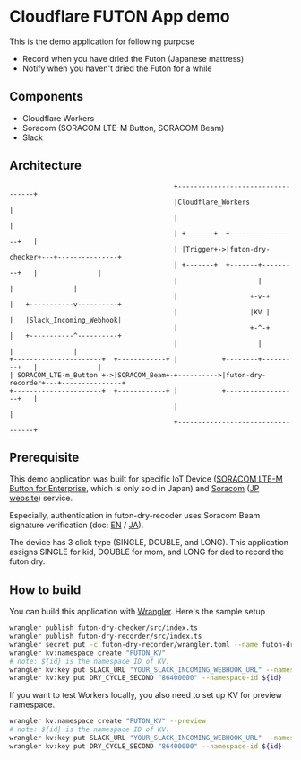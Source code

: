 # Cloudflare FUTON App demo

This is the demo application for following purpose

- Record when you have dried the Futon (Japanese mattress)
- Notify when you haven't dried the Futon for a while

## Components

- Cloudflare Workers
- Soracom (SORACOM LTE-M Button, SORACOM Beam)
- Slack

## Architecture

```
                                         +----------------------------------+
                                         |Cloudflare_Workers                |
                                         |                                  |
                                         | +-------+  +-----------------+   |
                                         | |Trigger+->|futon-dry-checker+---+---------------+
                                         | +-------+  +-------+---------+   |               |
                                         |                    |             |               |
                                         |                  +-v-+           |   +-----------v----------+
                                         |                  |KV |           |   |Slack_Incoming_Webhook|
                                         |                  +-^-+           |   +-----------^----------+
                                         |                    |             |               |
+----------------------+  +------------+ |           +--------+---------+   |               |
| SORACOM_LTE-m_Button +->|SORACOM_Beam+-+---------->|futon-dry-recorder+---+---------------+
+----------------------+  +------------+ |           +------------------+   |
                                         |                                  |
                                         +----------------------------------+
```

## Prerequisite 

This demo application was built for specific IoT Device ([SORACOM LTE-M Button for Enterprise](https://soracom.jp/store/5206/), which is only sold in Japan) and [Soracom](https://soracom.io/) ([JP website](https://soracom.jp/)) service.

Especially, authentication in futon-dry-recoder uses Soracom Beam signature verification (doc: [EN](https://developers.soracom.io/en/docs/beam/signature-verification/) / [JA](https://users.soracom.io/ja-jp/docs/beam/verify-signature/)).

The device has 3 click type (SINGLE, DOUBLE, and LONG). This application assigns SINGLE for kid, DOUBLE for mom, and LONG for dad to record the futon dry.

## How to build

You can build this application with [Wrangler](https://developers.cloudflare.com/workers/wrangler/). Here's the sample setup

```bash
wrangler publish futon-dry-checker/src/index.ts 
wrangler publish futon-dry-recorder/src/index.ts 
wrangler secret put -c futon-dry-recorder/wrangler.toml --name futon-dry-recorder PRESHARED_KEY
wrangler kv:namespace create "FUTON_KV"
# note: ${id} is the namespace ID of KV. 
wrangler kv:key put SLACK_URL "YOUR_SLACK_INCOMING_WEBHOOK_URL" --namespace-id ${id}
wrangler kv:key put DRY_CYCLE_SECOND "86400000" --namespace-id ${id}
```

If you want to test Workers locally, you also need to set up KV for preview namespace.

```bash
wrangler kv:namespace create "FUTON_KV" --preview
# note: ${id} is the namespace ID of KV.
wrangler kv:key put SLACK_URL "YOUR_SLACK_INCOMING_WEBHOOK_URL" --namespace-id ${id}
wrangler kv:key put DRY_CYCLE_SECOND "86400000" --namespace-id ${id}
```
